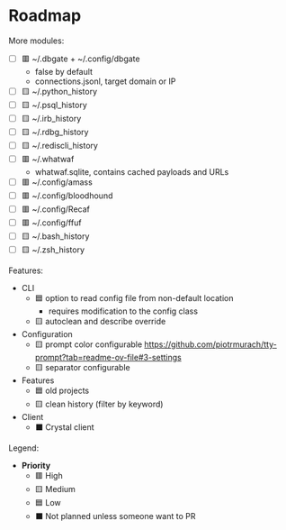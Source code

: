 # Roadmap

More modules:

- [ ] 🟥 ~/.dbgate + ~/.config/dbgate
  - false by default
  - connections.jsonl, target domain or IP
- [ ] 🟨 ~/.python_history
- [ ] 🟨 ~/.psql_history
- [ ] 🟨 ~/.irb_history
- [ ] 🟨 ~/.rdbg_history
- [ ] 🟨 ~/.rediscli_history
- [ ] 🟥 ~/.whatwaf
  - whatwaf.sqlite, contains cached payloads and URLs
- [ ] 🟥 ~/.config/amass
- [ ] 🟥 ~/.config/bloodhound
- [ ] 🟥 ~/.config/Recaf
- [ ] 🟥 ~/.config/ffuf
- [ ] 🟨 ~/.bash_history
- [ ] 🟨 ~/.zsh_history

Features:

- CLI
  - 🟦 option to read config file from non-default location
    - requires modification to the config class
  - 🟨 autoclean and describe override
- Configuration
  - 🟨 prompt color configurable https://github.com/piotrmurach/tty-prompt?tab=readme-ov-file#3-settings
  - 🟨 separator configurable
- Features
  - 🟦 old projects
  - 🟨 clean history (filter by keyword)
- Client
  - ⬛ Crystal client

Legend:

- **Priority**
  - 🟥 High
  - 🟨 Medium
  - 🟦 Low
  - ⬛ Not planned unless someone want to PR
